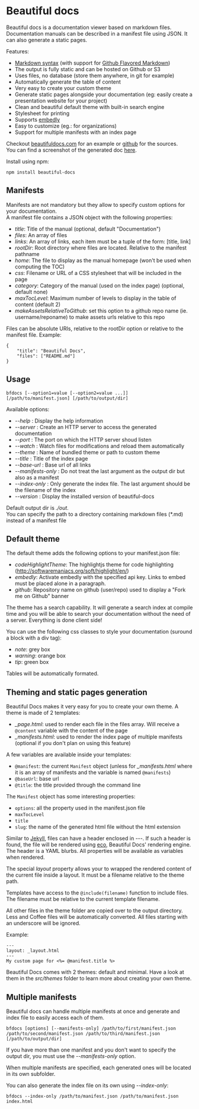 # Beautiful docs

Beautiful docs is a documentation viewer based on markdown files.  
Documentation manuals can be described in a manifest file using JSON.
It can also generate a static pages.

Features:

 - [Markdown syntax](http://daringfireball.net/projects/markdown/syntax) (with support for [Github Flavored Markdown](http://github.github.com/github-flavored-markdown/))
 - The output is fully static and can be hosted on Github or S3
 - Uses files, no database (store them anywhere, in git for example)
 - Automatically generate the table of content
 - Very easy to create your custom theme
 - Generate static pages alongside your documentation (eg: easily create a presentation website for your project)
 - Clean and beautiful default theme with built-in search engine
 - Stylesheet for printing
 - Supports [embedly](http://embed.ly/)
 - Easy to customize (eg.: for organizations)
 - Support for multiple manifests with an index page

Checkout [beautifuldocs.com](http://beautifuldocs.com) for an example or [github](https://github.com/maximebf/beautiful-docs) for the sources.  
You can find a screenshot of the generated doc [here](https://github.com/maximebf/beautiful-docs/raw/master/docs/screenshot.png).

Install using npm:

    npm install beautiful-docs

## Manifests

Manifests are not mandatory but they allow to specify custom options for your documentation.  
A manifest file contains a JSON object with the following properties:

 - *title*: Title of the manual (optional, default "Documentation")
 - *files*: An array of files
 - *links*: An array of links, each item must be a tuple of the form: [title, link]
 - *rootDir*: Root directory where files are located. Relative to the manifest pathname
 - *home*: The file to display as the manual homepage (won't be used when computing the TOC)
 - *css*: Filename or URL of a CSS stylesheet that will be included in the page
 - *category*: Category of the manual (used on the index page) (optional, default none)
 - *maxTocLevel*: Maximum number of levels to display in the table of content (default 2)
 - *makeAssetsRelativeToGithub*: set this option to a github repo name (ie. username/reponame) to make assets urls relative to this repo

Files can be absolute URIs, relative to the rootDir option or relative to the manifest file.
Example:

    {
        "title": "Beautiful Docs",
        "files": ["README.md"]
    }

## Usage

    bfdocs [--option1=value [--option2=value ...]] [/path/to/manifest.json] [/path/to/output/dir]

Available options:

 - *--help* : Display the help information
 - *--server* : Create an HTTP server to access the generated documentation
 - *--port* : The port on which the HTTP server shoud listen
 - *--watch* : Watch files for modifications and reload them automatically
 - *--theme* : Name of bundled theme or path to custom theme
 - *--title* : Title of the index page
 - *--base-url* : Base url of all links
 - *--manifests-only* : Do not treat the last argument as the output dir but also as a manifest
 - *--index-only* : Only generate the index file. The last argument should be the filename of the index
 - *--version* : Display the installed version of beautiful-docs

Default output dir is *./out*.  
You can specify the path to a directory containing markdown files (\*.md) instead of a manifest file

## Default theme

The default theme adds the following options to your manifest.json file:

 - *codeHighlightTheme*: The highlightjs theme for code highlighting (http://softwaremaniacs.org/soft/highlight/en/)
 - *embedly*: Activate embedly with the specified api key. Links to embed must be placed alone in a paragraph.
 - *github*: Repository name on github (user/repo) used to display a "Fork me on Github" banner

The theme has a search capability. It will generate a search index at compile time and
you will be able to search your documentation without the need of a server. Everything is done client side!

You can use the following css classes to style your documentation (suround a block with a div tag):

 - *note*: grey box
 - *warning*: orange box
 - *tip*: green box

Tables will be automatically formated.

## Theming and static pages generation

Beautiful Docs makes it very easy for you to create your own theme.
A theme is made of 2 templates:

 - *\_page.html*: used to render each file in the files array. Will receive a `@content` variable with the content of the page
 - *\_manifests.html*: used to render the index page of multiple manifests (optional if you don't plan on using this feature)

A few variables are available inside your templates:

 - `@manifest`: the current `Manifest` object (unless for *_manifests.html* where it is an array of manifests and the variable is named `@manifests`)
 - `@baseUrl`: base url
 - `@title`: the title provided through the command line

The `Manifest` object has some interesting properties:

 - `options`: all the property used in the manifest.json file
 - `maxTocLevel`
 - `title`
 - `slug`: the name of the generated html file without the html extension

Similar to [Jekyll](http://jekyllrb.com), files can have a header enclosed
in *---*. If such a header is found, the file will be rendered using [eco](https://github.com/sstephenson/eco),
Beautiful Docs' rendering engine. The header is a YAML blurbs. All properties
will be available as variables when rendered.

The special *layout* property allows your to wrapped the rendered content
of the current file inside a layout. It must be a filename relative to the
theme path.

Templates have access to the `@include(filename)` function to include files.
The filename must be relative to the current template filename.

All other files in the theme folder are copied over to the output directory.
Less and Coffee files will be automatically converted.
All files starting with an underscore will be ignored.

Example:

    ---
    layout: _layout.html
    ---
    My custom page for <%= @manifest.title %>

Beautiful Docs comes with 2 themes: default and minimal. Have a look at them in the 
*src/themes* folder to learn more about creating your own theme.

## Multiple manifests

Beautiful docs can handle multiple manifests at once and generate and index file to
easily access each of them.

    bfdocs [options] [--manifests-only] /path/to/first/manifest.json /path/to/second/manifest.json /path/to/third/manifest.json [/path/to/output/dir]

If you have more than one manifest and you don't want to specify the output dir, you must use the *--manifests-only* option.

When multiple manifests are specified, each generated ones will be located in its own subfolder.

You can also generate the index file on its own using *--index-only*:

    bfdocs --index-only /path/to/manifest.json /path/to/manifest.json index.html
